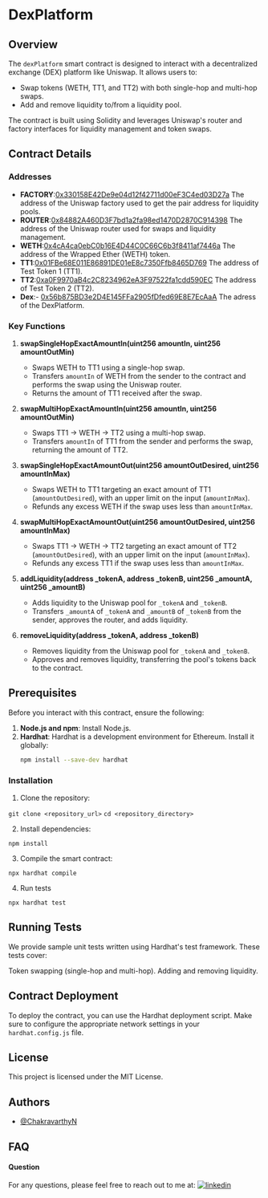 
# DexPlatform 

## Overview

The `dexPlatform` smart contract is designed to interact with a decentralized exchange (DEX) platform like Uniswap. It allows users to:
- Swap tokens (WETH, TT1, and TT2) with both single-hop and multi-hop swaps.
- Add and remove liquidity to/from a liquidity pool.

The contract is built using Solidity and leverages Uniswap's router and factory interfaces for liquidity management and token swaps.

## Contract Details

### Addresses
- **FACTORY**:[0x330158E42De9e04d12f42711d00eF3C4ed03D27a](https://amoy.polygonscan.com/address/0x330158E42De9e04d12f42711d00eF3C4ed03D27a) 
The address of the Uniswap factory used to get the pair address for liquidity pools.
- **ROUTER**:[0x84882A460D3F7bd1a2fa98ed1470D2870C914398](https://amoy.polygonscan.com/address/0x84882A460D3F7bd1a2fa98ed1470D2870C914398) 
The address of the Uniswap router used for swaps and liquidity management.
- **WETH**:[0x4cA4ca0ebC0b16E4D44C0C66C6b3f8411af7446a](https://amoy.polygonscan.com/address/0x4cA4ca0ebC0b16E4D44C0C66C6b3f8411af7446a) 
The address of the Wrapped Ether (WETH) token.
- **TT1**:[0x01FBe68E011E86891DE01eE8c7350Ffb8465D769](https://amoy.polygonscan.com/address/0x01FBe68E011E86891DE01eE8c7350Ffb8465D769) 
The address of Test Token 1 (TT1).
- **TT2**:[0xa0F9970aB4c2C8234962eA3F97522fa1cdd590EC](https://amoy.polygonscan.com/address/0xa0F9970aB4c2C8234962eA3F97522fa1cdd590EC) 
The address of Test Token 2 (TT2).
- **Dex**:- [0x56b875BD3e2D4E145FFa2905fDfed69E8E7EcAaA](https://amoy.polygonscan.com/address/0x56b875BD3e2D4E145FFa2905fDfed69E8E7EcAaA) 
The adress of the DexPlatform.

### Key Functions
1. **swapSingleHopExactAmountIn(uint256 amountIn, uint256 amountOutMin)**
   - Swaps WETH to TT1 using a single-hop swap.
   - Transfers `amountIn` of WETH from the sender to the contract and performs the swap using the Uniswap router.
   - Returns the amount of TT1 received after the swap.

2. **swapMultiHopExactAmountIn(uint256 amountIn, uint256 amountOutMin)**
   - Swaps TT1 → WETH → TT2 using a multi-hop swap.
   - Transfers `amountIn` of TT1 from the sender and performs the swap, returning the amount of TT2.

3. **swapSingleHopExactAmountOut(uint256 amountOutDesired, uint256 amountInMax)**
   - Swaps WETH to TT1 targeting an exact amount of TT1 (`amountOutDesired`), with an upper limit on the input (`amountInMax`).
   - Refunds any excess WETH if the swap uses less than `amountInMax`.

4. **swapMultiHopExactAmountOut(uint256 amountOutDesired, uint256 amountInMax)**
   - Swaps TT1 → WETH → TT2 targeting an exact amount of TT2 (`amountOutDesired`), with an upper limit on the input (`amountInMax`).
   - Refunds any excess TT1 if the swap uses less than `amountInMax`.

5. **addLiquidity(address _tokenA, address _tokenB, uint256 _amountA, uint256 _amountB)**
   - Adds liquidity to the Uniswap pool for `_tokenA` and `_tokenB`.
   - Transfers `_amountA` of `_tokenA` and `_amountB` of `_tokenB` from the sender, approves the router, and adds liquidity.

6. **removeLiquidity(address _tokenA, address _tokenB)**
   - Removes liquidity from the Uniswap pool for `_tokenA` and `_tokenB`.
   - Approves and removes liquidity, transferring the pool's tokens back to the contract.

## Prerequisites

Before you interact with this contract, ensure the following:
1. **Node.js and npm**: Install Node.js.
2. **Hardhat**: Hardhat is a development environment for Ethereum. Install it globally:
   ```bash
   npm install --save-dev hardhat


### Installation
1. Clone the repository:

``` git clone <repository_url> ```
``` cd <repository_directory> ```

2. Install dependencies:

``` npm install ``` 

3. Compile the smart contract:

``` npx hardhat compile ``` 

4. Run tests

``` npx hardhat test ``` 


## Running Tests
We provide sample unit tests written using Hardhat's test framework. These tests cover:

Token swapping (single-hop and multi-hop).
Adding and removing liquidity.

## Contract Deployment
To deploy the contract, you can use the Hardhat deployment script. Make sure to configure the appropriate network settings in your ``` hardhat.config.js```  file. 

## License
This project is licensed under the MIT License.

## Authors

- [@ChakravarthyN](https://github.com/Chakri1407)


## FAQ

#### Question 
For any questions, please feel free to reach out to me at: [![linkedin](https://img.shields.io/badge/linkedin-0A66C2?style=for-the-badge&logo=linkedin&logoColor=white)](https://www.linkedin.com/in/chakravarthy-naik-9626bb1ba/)
